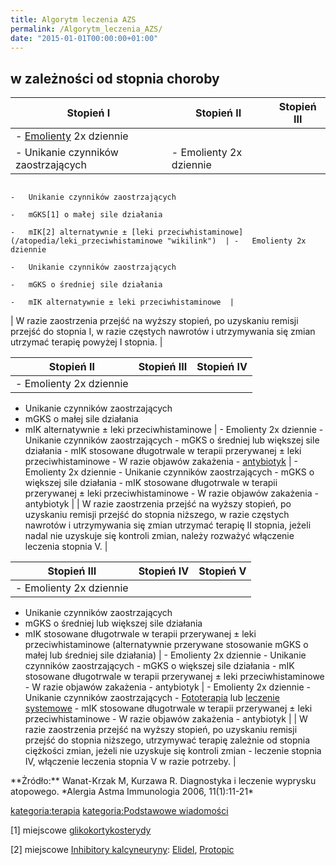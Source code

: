 ```yaml
---
title: Algorytm leczenia AZS
permalink: /Algorytm_leczenia_AZS/
date: "2015-01-01T00:00:00+01:00"
---
```


w zależności od stopnia choroby
-------------------------------

| Stopień I                                                                                                                                                                        | Stopień II                                                                                | Stopień III                                     |
|----------------------------------------------------------------------------------------------------------------------------------------------------------------------------------|-------------------------------------------------------------------------------------------|-------------------------------------------------|
| -   [Emolienty](/atopedia/Emolienty "wikilink") 2x dziennie
 -   Unikanie czynników zaostrzających                                                                                                                                             | -   Emolienty 2x dziennie
                                                                                                                                                                                    -   Unikanie czynników zaostrzających
                                                                                                                                                                                    -   mGKS[1] o małej sile działania
                                                                                                                                                                                    -   mIK[2] alternatywnie ± [leki przeciwhistaminowe](/atopedia/leki_przeciwhistaminowe "wikilink")  | -   Emolienty 2x dziennie
                                                                                                                                                                                                                                                                                -   Unikanie czynników zaostrzających
                                                                                                                                                                                                                                                                                -   mGKS o średniej sile działania
                                                                                                                                                                                                                                                                                -   mIK alternatywnie ± leki przeciwhistaminowe  |
| W razie zaostrzenia przejść na wyższy stopień, po uzyskaniu remisji przejść do stopnia I, w razie częstych nawrotów i utrzymywania się zmian utrzymać terapię powyżej I stopnia. |

| Stopień II                                                                                                                                                                                                                                                                   | Stopień III                                                                   | Stopień IV                                                                    |
|------------------------------------------------------------------------------------------------------------------------------------------------------------------------------------------------------------------------------------------------------------------------------|-------------------------------------------------------------------------------|-------------------------------------------------------------------------------|
| -   Emolienty 2x dziennie
 -   Unikanie czynników zaostrzających
 -   mGKS o małej sile działania
 -   mIK alternatywnie ± leki przeciwhistaminowe                                                                                                                                                                                                                               | -   Emolienty 2x dziennie
                                                                                                                                                                                                                                                                                -   Unikanie czynników zaostrzających
                                                                                                                                                                                                                                                                                -   mGKS o średniej lub większej sile działania
                                                                                                                                                                                                                                                                                -   mIK stosowane długotrwale w terapii przerywanej ± leki przeciwhistaminowe
                                                                                                                                                                                                                                                                                -   W razie objawów zakażenia - [antybiotyk](/atopedia/antybiotyk "wikilink")           | -   Emolienty 2x dziennie
                                                                                                                                                                                                                                                                                                                                                                -   Unikanie czynników zaostrzających
                                                                                                                                                                                                                                                                                                                                                                -   mGKS o większej sile działania
                                                                                                                                                                                                                                                                                                                                                                -   mIK stosowane długotrwale w terapii przerywanej ± leki przeciwhistaminowe
                                                                                                                                                                                                                                                                                                                                                                -   W razie objawów zakażenia - antybiotyk                                     |
| W razie zaostrzenia przejść na wyższy stopień, po uzyskaniu remisji przejść do stopnia niższego, w razie częstych nawrotów i utrzymywania się zmian utrzymać terapię II stopnia, jeżeli nadal nie uzyskuje się kontroli zmian, należy rozważyć włączenie leczenia stopnia V. |

| Stopień III                                                                                                                                                                                                                                                           | Stopień IV                                                                    | Stopień V                                                                                                        |
|-----------------------------------------------------------------------------------------------------------------------------------------------------------------------------------------------------------------------------------------------------------------------|-------------------------------------------------------------------------------|------------------------------------------------------------------------------------------------------------------|
| -   Emolienty 2x dziennie
 -   Unikanie czynników zaostrzających
 -   mGKS o średniej lub większej sile działania
 -   mIK stosowane długotrwale w terapii przerywanej ± leki przeciwhistaminowe (alternatywnie przerywane stosowanie mGKS o małej lub średniej sile działania)                                                                                                           | -   Emolienty 2x dziennie
                                                                                                                                                                                                                                                                         -   Unikanie czynników zaostrzających
                                                                                                                                                                                                                                                                         -   mGKS o większej sile działania
                                                                                                                                                                                                                                                                         -   mIK stosowane długotrwale w terapii przerywanej ± leki przeciwhistaminowe
                                                                                                                                                                                                                                                                         -   W razie objawów zakażenia - antybiotyk                                     | -   Emolienty 2x dziennie
                                                                                                                                                                                                                                                                                                                                                         -   Unikanie czynników zaostrzających
                                                                                                                                                                                                                                                                                                                                                         -   [Fototerapia](/atopedia/Fototerapia "wikilink") lub [leczenie systemowe](/Leki_immunosupresyjne#Systemowe "wikilink")
                                                                                                                                                                                                                                                                                                                                                         -   mIK stosowane długotrwale w terapii przerywanej ± leki przeciwhistaminowe
                                                                                                                                                                                                                                                                                                                                                         -   W razie objawów zakażenia - antybiotyk                                                                        |
| W razie zaostrzenia przejść na wyższy stopień, po uzyskaniu remisji przejść do stopnia niższego, utrzymywać terapię zależnie od stopnia ciężkości zmian, jeżeli nie uzyskuje się kontroli zmian - leczenie stopnia IV, włączenie leczenia stopnia V w razie potrzeby. |

<references />
**Żródło:** Wanat-Krzak M, Kurzawa R. Diagnostyka i leczenie wyprysku atopowego. *Alergia Astma Immunologia 2006, 11(1):11-21*

[kategoria:terapia](/atopedia/kategoria:terapia "wikilink") [kategoria:Podstawowe wiadomości](/atopedia/kategoria:Podstawowe_wiadomości "wikilink")

[1] miejscowe [glikokortykosterydy](/atopedia/glikokortykosterydy "wikilink")

[2] miejscowe [Inhibitory kalcyneuryny](/atopedia/Inhibitory_kalcyneuryny "wikilink"): [Elidel](/atopedia/Elidel "wikilink"), [Protopic](/atopedia/Protopic "wikilink")